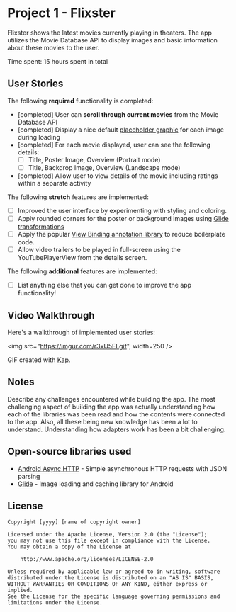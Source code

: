 # Project 1 - Flixster

Flixster shows the latest movies currently playing in theaters. The app utilizes the Movie Database API to display images and basic information about these movies to the user.

Time spent: 15 hours spent in total

## User Stories

The following **required** functionality is completed:

* [completed] User can **scroll through current movies** from the Movie Database API
* [completed] Display a nice default [placeholder graphic](https://guides.codepath.org/android/Displaying-Images-with-the-Glide-Library#advanced-usage) for each image during loading
* [completed] For each movie displayed, user can see the following details:
  * [ ] Title, Poster Image, Overview (Portrait mode)
  * [ ] Title, Backdrop Image, Overview (Landscape mode)
* [completed] Allow user to view details of the movie including ratings within a separate activity

The following **stretch** features are implemented:

* [ ] Improved the user interface by experimenting with styling and coloring.
* [ ] Apply rounded corners for the poster or background images using [Glide transformations](https://guides.codepath.org/android/Displaying-Images-with-the-Glide-Library#transformations)
* [ ] Apply the popular [View Binding annotation library](http://guides.codepath.org/android/Reducing-View-Boilerplate-with-ViewBinding) to reduce boilerplate code.
* [ ] Allow video trailers to be played in full-screen using the YouTubePlayerView from the details screen.

The following **additional** features are implemented:

* [ ] List anything else that you can get done to improve the app functionality!

## Video Walkthrough

Here's a walkthrough of implemented user stories:

<img src="https://imgur.com/r3xU5FI.gif", width=250 />

GIF created with [Kap](https://getkap.co/).

## Notes

Describe any challenges encountered while building the app.
The most challenging aspect of building the app was actually understanding how each of the libraries was been read and how the contents were connected to the app.
Also, all these being new knowledge has been a lot to understand. Understanding how adapters work has been a bit challenging.

## Open-source libraries used

- [Android Async HTTP](https://github.com/loopj/android-async-http) - Simple asynchronous HTTP requests with JSON parsing
- [Glide](https://github.com/bumptech/glide) - Image loading and caching library for Android

## License

    Copyright [yyyy] [name of copyright owner]

    Licensed under the Apache License, Version 2.0 (the "License");
    you may not use this file except in compliance with the License.
    You may obtain a copy of the License at

        http://www.apache.org/licenses/LICENSE-2.0

    Unless required by applicable law or agreed to in writing, software
    distributed under the License is distributed on an "AS IS" BASIS,
    WITHOUT WARRANTIES OR CONDITIONS OF ANY KIND, either express or implied.
    See the License for the specific language governing permissions and
    limitations under the License.
